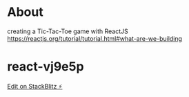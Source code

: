 # About

creating a Tic-Tac-Toe game with ReactJS
https://reactjs.org/tutorial/tutorial.html#what-are-we-building

# react-vj9e5p

[Edit on StackBlitz ⚡️](https://stackblitz.com/edit/react-vj9e5p)
